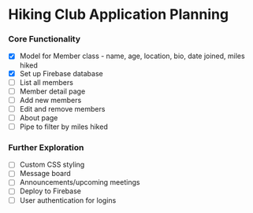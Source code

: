 # Hiking Club Application Planning

### Core Functionality
- [x] Model for Member class - name, age, location, bio, date joined, miles hiked
- [x] Set up Firebase database
- [ ] List all members
- [ ] Member detail page
- [ ] Add new members
- [ ] Edit and remove members
- [ ] About page
- [ ] Pipe to filter by miles hiked

### Further Exploration
- [ ] Custom CSS styling
- [ ] Message board
- [ ] Announcements/upcoming meetings
- [ ] Deploy to Firebase
- [ ] User authentication for logins

